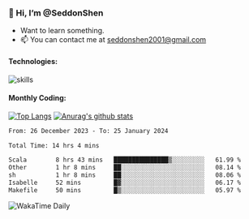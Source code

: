 ### 👋 Hi, I’m @SeddonShen
- Want to learn something.
- 📫 You can contact me at seddonshen2001@gmail.com

#### Technologies:

![skills](https://skillicons.dev/icons?i=scala,js,html,css,bootstrap,jquery,c,cpp,cloudflare,django,docker,flask,git,github,githubactions,linux,latex,mysql,nodejs,ps,php,pr,py,raspberrypi,redis,unreal,v,vscode,vue,bash)

#### Monthly Coding:
[![Top Langs](https://github-readme-stats.vercel.app/api/top-langs?username=seddonshen&show_icons=true&locale=en&layout=compact&hide=html&langs_count=8)](https://github.com/SeddonShen/)
[![Anurag's github stats](https://github-readme-stats.vercel.app/api?username=SeddonShen&count_private=true&show_icons=true)](https://github.com/anuraghazra/github-readme-stats)
<!--START_SECTION:waka-->

```txt
From: 26 December 2023 - To: 25 January 2024

Total Time: 14 hrs 4 mins

Scala        8 hrs 43 mins   ███████████████▒░░░░░░░░░   61.99 %
Other        1 hr 8 mins     ██░░░░░░░░░░░░░░░░░░░░░░░   08.14 %
sh           1 hr 8 mins     ██░░░░░░░░░░░░░░░░░░░░░░░   08.06 %
Isabelle     52 mins         █▓░░░░░░░░░░░░░░░░░░░░░░░   06.17 %
Makefile     50 mins         █▒░░░░░░░░░░░░░░░░░░░░░░░   05.97 %
```

<!--END_SECTION:waka-->

![WakaTime Daily](https://wakatime.com/share/@seddon2001/61a7e342-5f12-4fea-bf92-1fac161e97d6.svg)
<!---
SeddonShen/SeddonShen is a ✨ special ✨ repository because its `README.md` (this file) appears on your GitHub profile.
You can click the Preview link to take a look at your changes.
--->
